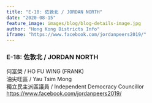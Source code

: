 ```yaml
---
title: "E-18: 佐敦北 / JORDAN NORTH"
date: "2020-08-15"
feature_image: images/blog/blog-details-image.jpg
author: "Hong Kong Districts Info"
iframe: "https://www.facebook.com/jordanpeers2019/"
---
```


### E-18: 佐敦北 / JORDAN NORTH  
何富榮 / HO FU WING
(FRANK)  
油尖旺區 / Yau Tsim Mong  
獨立民主派區議員 / Independent Democracy Councillor  
https://www.facebook.com/jordanpeers2019/
